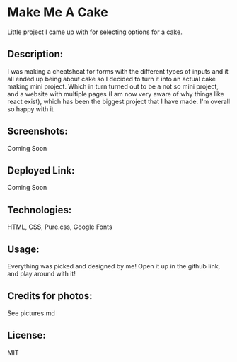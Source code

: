 # Make Me A Cake
Little project I came up with for selecting options for a cake.

## Description:
I was making a cheatsheat for forms with the different types of inputs and it all ended up being about cake so I decided to turn it into an actual cake making mini project. Which in turn turned out to be a not so mini project, and a website with multiple pages (I am now very aware of why things like react exist), which has been the biggest project that I have made. I'm overall so happy with it 

## Screenshots:
Coming Soon

## Deployed Link:
Coming Soon

## Technologies:
HTML, CSS, Pure.css, Google Fonts

## Usage:
Everything was picked and designed by me!
Open it up in the github link, and play around with it!

## Credits for photos:
See pictures.md

## License:
MIT

  
